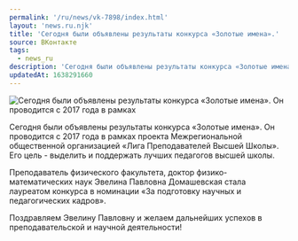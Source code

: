 ```yaml
---
permalink: '/ru/news/vk-7898/index.html'
layout: 'news.ru.njk'
title: 'Сегодня были объявлены результаты конкурса «Золотые имена».'
source: ВКонтакте
tags:
  - news_ru
description: 'Сегодня были объявлены результаты конкурса «Золотые имена».'
updatedAt: 1638291660
---
```

![Сегодня были объявлены результаты конкурса «Золотые имена». Он проводится с 2017 года в рамках](https://sun9-41.userapi.com/sun9-6/impg/E4NSnLW4nleS5pcIYzBWKfWbKbCmUg1JQN8AAg/1-h_Gfe85eA.jpg?size=720x1080&quality=96&sign=6b84d1b6636295e8da008931d9fd8ea3&c_uniq_tag=lHt8mU10JqjWyfJIho60ZMoIaVlkew7jbtBca08S2GY&type=album)

Сегодня были объявлены результаты конкурса «Золотые имена». Он проводится с 2017 года в рамках проекта Межрегиональной общественной организацией «Лига Преподавателей Высшей Школы». Его цель - выделить и поддержать лучших педагогов высшей школы.

Преподаватель физического факультета, доктор физико-математических наук Эвелина Павловна Домашевская стала лауреатом конкурса в номинации «За подготовку научных и педагогических кадров».

Поздравляем Эвелину Павловну и желаем дальнейших успехов в преподавательской и научной деятельности!
